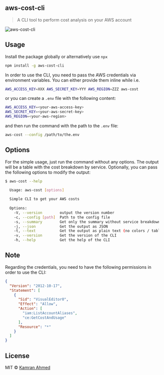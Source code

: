 ## aws-cost-cli
> A CLI tool to perform cost analysis on your AWS account

![aws-cost-cli](https://raw.githubusercontent.com/kamranahmedse/aws-cost-cli/master/assets/aws-cost-cli.png)

## Usage

Install the package globally or alternatively use `npx`

```bash
npm install -g aws-cost-cli
```

In order to use the CLI, you need to pass the AWS credentials via environment variables. You can either provide them inline while i.e.

```bash
AWS_ACCESS_KEY=XXX AWS_SECRET_KEY=YYY AWS_REGION=ZZZ aws-cost
```

or you can create a `.env` file with the following content:

```bash
AWS_ACCESS_KEY=<your-aws-access-key>
AWS_SECRET_KEY=<your-aws-secret-key>
AWS_REGION=<your-aws-region>
```

and then run the command with the path to the `.env` file:

```bash
aws-cost --config /path/to/the.env
```

## Options

For the simple usage, just run the command without any options. The output will be a table with the cost breakdown by service. Optionally, you can pass the following options to modify the output:

```bash
$ aws-cost --help

  Usage: aws-cost [options]
  
  Simple CLI to get your AWS costs
  
  Options:
    -V, --version        output the version number
    -c, --config [path]  Path to the config file
    -s, --summary        Get only the summary without service breakdown
    -j, --json           Get the output as JSON
    -t, --text           Get the output as plain text (no colors / tables)
    -v, --version        Get the version of the CLI
    -h, --help           Get the help of the CLI
```

## Note

Regarding the credentials, you need to have the following permissions in order to use the CLI:

```json
{
  "Version": "2012-10-17",
  "Statement": [
    {
      "Sid": "VisualEditor0",
      "Effect": "Allow",
      "Action": [
        "iam:ListAccountAliases",
        "ce:GetCostAndUsage"
      ],
      "Resource": "*"
    }
  ]
}
```

## License
MIT &copy; [Kamran Ahmed](https://twitter.com/kamranahmedse)